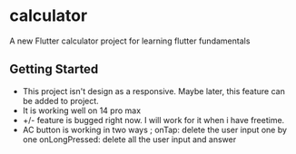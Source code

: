 # calculator

A new Flutter calculator project for learning flutter fundamentals

## Getting Started

- This project isn't design as a responsive. Maybe later, this feature can be added to project.
- It is working well on 14 pro max
- +/- feature is bugged right now. I will work for it when i have freetime.
- AC button is working in two ways ;
   onTap: delete the user input one by one
   onLongPressed: delete all the user input and answer
